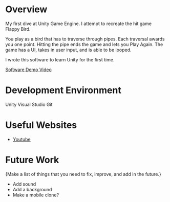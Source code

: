 # Overview

My first dive at Unity Game Engine. I attempt to recreate the hit game Flappy Bird.

You play as a bird that has to traverse through pipes. Each traversal awards you one point. Hitting the pipe ends the game and lets you Play Again. The game has a UI, takes in user input, and is able to be looped.

I wrote this software to learn Unity for the first time.


[Software Demo Video](http://youtube.link.goes.here)

# Development Environment

Unity
Visual Studio
Git

# Useful Websites

* [Youtube](https://youtu.be/XtQMytORBmM?si=mmCJeD3lbAcTUQwS)

# Future Work

{Make a list of things that you need to fix, improve, and add in the future.}
* Add sound
* Add a background
* Make a mobile clone?
